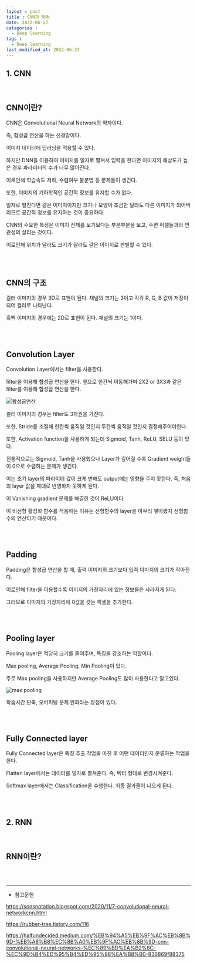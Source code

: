 ```yaml
---
layout : post
title : CNN과 RNN
date: 2022-06-27
catagories : 
  - Deep learning
tags : 
  - Deep learning
last_modified_at: 2022-06-27
---
```


## 1. CNN

<br>

## CNN이란?
CNN은 Convolutional Neural Network의 약자이다.

즉, 합성곱 연산을 하는 신경망이다.

이미지 데이터에 딥러닝을 적용할 수 있다.

하지만 DNN을 이용하여 이미지를 일자로 펼쳐서 입력을 한다면 이미지의 해상도가 높은 경우 파라미터의 수가 너무 많아진다.

이로인해 학습속도 저하, 수렴여부 불분명 등 문제들이 생긴다.

또한, 이미지의 기하학적인 공간적 정보를 유지할 수가 없다.

일자로 펼친다면 같은 이미지이지만 크기나 모양이 조금만 달라도 다른 이미지가 되어버리므로 공간적 정보를 유지하는 것이 중요하다.

CNN의 주요한 특정은 이미지 전체를 보기보다는 부분부분을 보고, 주변 픽셀들과의 연관성의 살리는 것이다.

이로인해 위치가 달라도 크기가 달라도 같은 이미지로 판별할 수 있다.


<br><br>

## CNN의 구조
컬러 이미지의 경우 3D로 표현이 된다. 채널의 크기는 3이고 각각 R, G, B 값이 저장이 되어 컬러로 나타난다.

흑백 이미지의 경우에는 2D로 표현이 된다. 채널의 크기는 1이다.

<br><br>

## Convolution Layer
Convolution Layer에서는 filter을 사용한다.

filter을 이용해 합성곱 연산을 한다. 옆으로 한칸씩 이동해가며 2X2 or 3X3과 같은 filter를 이용해 합성곱 연산을 한다.

![합성곱연산](https://user-images.githubusercontent.com/76985302/175927986-7878e71e-81c4-4bda-874d-988aa9b39052.PNG)

컬러 이미지의 경우는 filter도 3차원을 가진다.

또한, Stride를 조절해 한칸씩 움직일 것인지 두칸씩 움직일 것인지 결정해주어야한다.

또한, Activation function을 사용하게 되는데 Sigmoid, Tanh, ReLU, SELU 등이 있다.

전통적으로는 Sigmoid, Tanh을 사용했으나 Layer가 깊어질 수록 Gradient weight들이 0으로 수렴하는 문제가 생긴다.

이는 초기 layer의 파라미터 값이 크게 변해도 output에는 영향을 주지 못한다. 즉, 처음의 layer 값을 제대로 반영하지 못하게 된다.

이 Vanishing gradient 문제를 해결한 것이 ReLU이다. 

이 비선형 활성화 함수를 적용하는 이유는 선형함수의 layer을 아무리 쌓아봤자 선형함수의 연산이기 때문이다.

<br><br>

## Padding

Padding은 합성곱 연산을 할 때, 출력 이미지의 크기보다 입력 이미지의 크기가 작아진다.

이로인해 filter을 이용할수록 이미지의 가장자리에 있는 정보들은 사라지게 된다.

그러므로 이미지의 가장자리에 0값을 갖는 픽셀을 추가한다. 

<br><br>

## Pooling layer

Pooling layer은 적당히 크기를 줄여주며, 특징을 강조하는 역할이다.

Max pooling, Average Pooling, Min Pooling이 있다.

주로 Max pooling을 사용하지만 Average Pooling도 많이 사용한다고 알고있다.

![max pooling](https://user-images.githubusercontent.com/76985302/175929246-f440bc6b-a206-41ec-96ae-6ca88ac72d21.PNG)

학습시간 단축, 오버피팅 문제 완화라는 장점이 있다.

<br><br>

## Fully Connected layer
Fully Connected layer은 특징 추출 작업을 마친 후 어떤 데이터인지 분류하는 작업을 한다.

Flatten layer에서는 데이터를 일자로 펼쳐준다. 즉, 벡터 형태로 변경시켜준다.

Softmax layer에서는 Classification을 수행한다. 최종 결과물이 나오게 된다.

<br><br>

## 2. RNN

<br>

## RNN이란?











<br><br>

---
- 참고문헌

<https://sonsnotation.blogspot.com/2020/11/7-convolutional-neural-networkcnn.html>

<https://rubber-tree.tistory.com/116>

<https://halfundecided.medium.com/%EB%94%A5%EB%9F%AC%EB%8B%9D-%EB%A8%B8%EC%8B%A0%EB%9F%AC%EB%8B%9D-cnn-convolutional-neural-networks-%EC%89%BD%EA%B2%8C-%EC%9D%B4%ED%95%B4%ED%95%98%EA%B8%B0-836869f88375>

